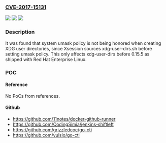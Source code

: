### [CVE-2017-15131](https://cve.mitre.org/cgi-bin/cvename.cgi?name=CVE-2017-15131)
![](https://img.shields.io/static/v1?label=Product&message=RHEL%20shipped%20xdg-user-dirs%20and%20gnome-session&color=blue)
![](https://img.shields.io/static/v1?label=Version&message=%3D%20before%200.15-5%20&color=brighgreen)
![](https://img.shields.io/static/v1?label=Vulnerability&message=CWE-284&color=brighgreen)

### Description

It was found that system umask policy is not being honored when creating XDG user directories, since Xsession sources xdg-user-dirs.sh before setting umask policy. This only affects xdg-user-dirs before 0.15.5 as shipped with Red Hat Enterprise Linux.

### POC

#### Reference
No PoCs from references.

#### Github
- https://github.com/11notes/docker-github-runner
- https://github.com/CodingSimia/jenkins-shiftleft
- https://github.com/grizzledcoc/go-cti
- https://github.com/vulsio/go-cti

